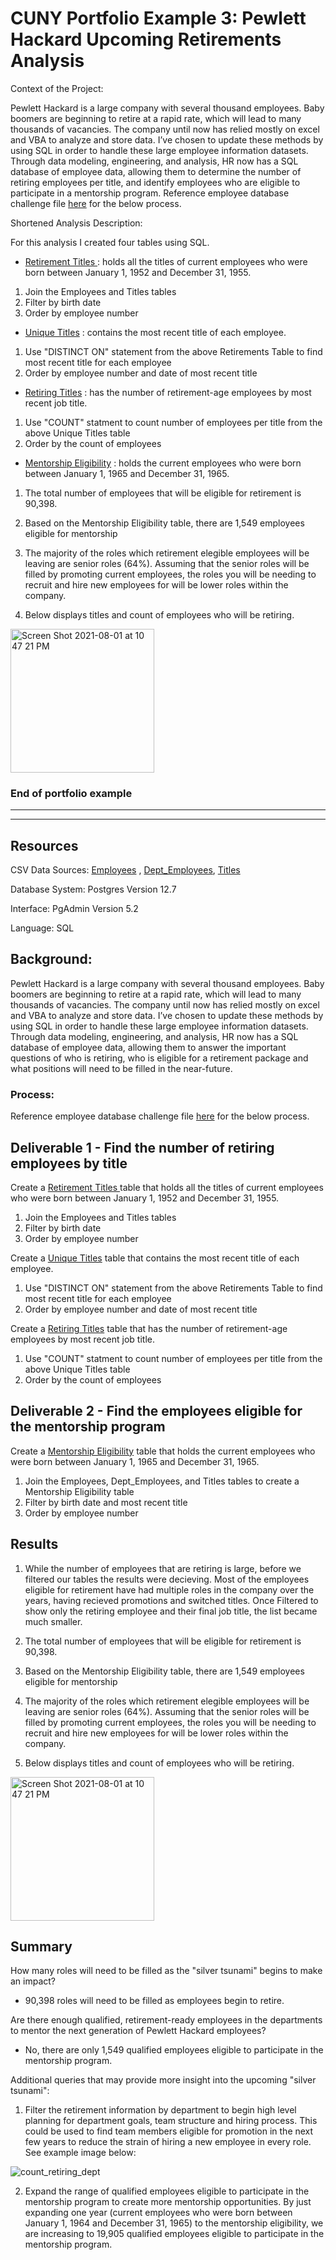 
# CUNY Portfolio Example 3: Pewlett Hackard Upcoming Retirements Analysis

Context of the Project: 

Pewlett Hackard is a large company with several thousand employees. Baby boomers are beginning to retire at a rapid rate, which will lead to many thousands of vacancies. The company until now has relied mostly on excel and VBA to analyze and store data. I’ve chosen to update these methods by using SQL in order to handle these large employee information datasets. Through data modeling, engineering, and analysis, HR now has a SQL database of employee data, allowing them to determine the number of retiring employees per title, and identify employees who are eligible to participate in a mentorship program. Reference employee database challenge file [here](https://github.com/estridge2014/Pewlett-Hackard-Analysis/blob/main/Queries/Employee_Database_Challenge.sql) for the below process. 

Shortened Analysis Description: 

For this analysis I created four tables using SQL. 

- [ Retirement Titles ](https://github.com/estridge2014/Pewlett-Hackard-Analysis/blob/main/Data/retirement_titles.csv) : holds all the titles of current employees who were born between January 1, 1952 and December 31, 1955.  

1. Join the Employees and Titles tables
2. Filter by birth date
3. Order by employee number

- [Unique Titles](https://github.com/estridge2014/Pewlett-Hackard-Analysis/blob/main/Data/unique_titles.csv) : contains the most recent title of each employee.

1. Use "DISTINCT ON" statement from the above Retirements Table to find most recent title for each employee
2. Order by employee number and date of most recent title

- [Retiring Titles](https://github.com/estridge2014/Pewlett-Hackard-Analysis/blob/main/Data/retiring_titles.csv) : has the number of retirement-age employees by most recent job title.



1. Use "COUNT" statment to count number of employees per title from the above Unique Titles table
2. Order by the count of employees
   
- [Mentorship Eligibility](https://github.com/estridge2014/Pewlett-Hackard-Analysis/blob/main/Data/mentorship_eligibilty.csv) : holds the current employees who were born between January 1, 1965 and December 31, 1965.

1. The total number of employees that will be eligible for retirement is 90,398.

2. Based on the Mentorship Eligibility table, there are 1,549 employees eligible for mentorship

3. The majority of the roles which retirement elegible employees will be leaving are senior roles (64%). Assuming that the senior roles will be filled by promoting current employees, the roles you will be needing to recruit and hire new employees for will be lower roles within the company. 

4. Below displays titles and count of employees who will be retiring. 

<img width="230" alt="Screen Shot 2021-08-01 at 10 47 21 PM" src="https://user-images.githubusercontent.com/84936545/127797949-6188097f-f53d-4ae5-b423-bcea348a7508.png">

### End of portfolio example 
---------------------------------------------
---------------------------------------------
## Resources

CSV Data Sources: [Employees](https://github.com/estridge2014/Pewlett-Hackard-Analysis/blob/main/Data/employees.csv) , [Dept_Employees](https://github.com/estridge2014/Pewlett-Hackard-Analysis/blob/main/Data/dept_emp.csv), [Titles](https://github.com/estridge2014/Pewlett-Hackard-Analysis/blob/main/Data/titles.csv)

Database System: Postgres Version 12.7

Interface: PgAdmin Version 5.2

Language: SQL

## Background: 

Pewlett Hackard is a large company with several thousand employees. Baby boomers are beginning to retire at a rapid rate, which will lead to many thousands of vacancies. The company until now has relied mostly on excel and VBA to analyze and store data. I’ve chosen to update these methods by using SQL in order to handle these large employee information datasets. Through data modeling, engineering, and analysis, HR now has a SQL database of employee data, allowing them to answer the important questions of who is retiring, who is eligible for a retirement package and what positions will need to be filled in the near-future.   

### Process: 

Reference employee database challenge file [here](https://github.com/estridge2014/Pewlett-Hackard-Analysis/blob/main/Queries/Employee_Database_Challenge.sql) for the below process. 

## Deliverable 1 - Find the number of retiring employees by title

Create a [ Retirement Titles ](https://github.com/estridge2014/Pewlett-Hackard-Analysis/blob/main/Data/retirement_titles.csv)  table that holds all the titles of current employees who were born between January 1, 1952 and December 31, 1955.

1. Join the Employees and Titles tables
2. Filter by birth date
3. Order by employee number

Create a [Unique Titles](https://github.com/estridge2014/Pewlett-Hackard-Analysis/blob/main/Data/unique_titles.csv) table that contains the most recent title of each employee.

1. Use "DISTINCT ON" statement from the above Retirements Table to find most recent title for each employee
2. Order by employee number and date of most recent title

Create a [Retiring Titles](https://github.com/estridge2014/Pewlett-Hackard-Analysis/blob/main/Data/retiring_titles.csv) table that has the number of retirement-age employees by most recent job title.

1. Use "COUNT" statment to count number of employees per title from the above Unique Titles table
2. Order by the count of employees

## Deliverable 2 - Find the employees eligible for the mentorship program

Create a [Mentorship Eligibility](https://github.com/estridge2014/Pewlett-Hackard-Analysis/blob/main/Data/mentorship_eligibilty.csv) table that holds the current employees who were born between January 1, 1965 and December 31, 1965.

1. Join the Employees, Dept_Employees, and Titles tables to create a Mentorship Eligibility table
2. Filter by birth date and most recent title
3. Order by employee number

## Results 

1. While the number of employees that are retiring is large, before we filtered our tables the results were decieving. Most of the employees eligible for retirement have had multiple roles in the company over the years, having recieved promotions and switched titles. Once Filtered to show only the retiring employee and their final job title, the list became much smaller.  

2. The total number of employees that will be eligible for retirement is 90,398.

3. Based on the Mentorship Eligibility table, there are 1,549 employees eligible for mentorship

4. The majority of the roles which retirement elegible employees will be leaving are senior roles (64%). Assuming that the senior roles will be filled by promoting current employees, the roles you will be needing to recruit and hire new employees for will be lower roles within the company. 

5. Below displays titles and count of employees who will be retiring. 

<img width="230" alt="Screen Shot 2021-08-01 at 10 47 21 PM" src="https://user-images.githubusercontent.com/84936545/127797949-6188097f-f53d-4ae5-b423-bcea348a7508.png">


## Summary 

How many roles will need to be filled as the "silver tsunami" begins to make an impact?

- 90,398 roles will need to be filled as employees begin to retire.

Are there enough qualified, retirement-ready employees in the departments to mentor the next generation of Pewlett Hackard employees?

- No, there are only 1,549 qualified employees eligible to participate in the mentorship program.

Additional queries that may provide more insight into the upcoming "silver tsunami":

1. Filter the retirement information by department to begin high level planning for department goals, team structure and hiring process. This could be used to find team members eligible for promotion in the next few years to reduce the strain of hiring a new employee in every role. See example image below:

![count_retiring_dept](https://github.com/estridge2014/Pewlett-Hackard-Analysis/assets/84936545/e3f98a1f-279c-4e13-a8e1-2fb36a2603ba)


2. Expand the range of qualified employees eligible to participate in the mentorship program to create more mentorship opportunities. By just expanding one year (current employees who were born between January 1, 1964 and December 31, 1965) to the mentorship eligibility, we are increasing to 19,905 qualified employees eligible to participate in the mentorship program.
